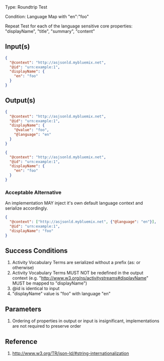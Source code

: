 Type:      Roundtrip Test

Condition: Language Map with "en":"foo"

Repeat Test for each of the language sensitive core properties: "displayName", "title", "summary", "content"

## Input(s)

```json
{
  "@context": "http://asjsonld.mybluemix.net",
  "@id": "urn:example:1",
  "displayName": {
    "en": "foo"
  }
}
```

## Output(s)

```json
{
  "@context": "http://asjsonld.mybluemix.net",
  "@id": "urn:example:1",
  "displayName": {
    "@value": "foo", 
    "@language": "en"
  }
}
```

```json
{
  "@context": "http://asjsonld.mybluemix.net",
  "@id": "urn:example:1",
  "displayName": {
    "en": "foo"
  }
}
```

### Acceptable Alternative

An implementation MAY inject it's own default language context and serialize accordingly.

```json
{
  "@context": ["http://asjsonld.mybluemix.net", {"@language": "en"}],
  "@id": "urn:example:1",
  "displayName": "foo"
}
```

## Success Conditions

1. Activity Vocabulary Terms are serialized without a prefix (as: or otherwise)
1. Activity Vocabulary Terms MUST NOT be redefined in the output context (e.g. "http://www.w3.org/ns/activitystreams#displayName" MUST be mapped to "displayName")
1. @id is identical to input
1. "displayName" value is "foo" with language "en"

## Parameters

1. Ordering of properties in output or input is insignificant, implementations are not required to preserve order

## Reference

1. http://www.w3.org/TR/json-ld/#string-internationalization